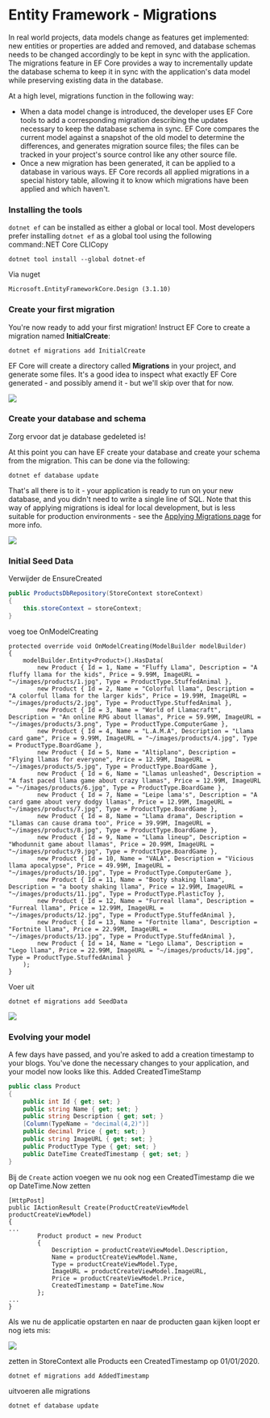 # Entity Framework - Migrations

In real world projects, data models change as features get implemented: new entities or properties are added and removed, and database schemas needs to be changed accordingly to be kept in sync with the application. The migrations feature in EF Core provides a way to incrementally update the database schema to keep it in sync with the application's data model while preserving existing data in the database.

At a high level, migrations function in the following way:

* When a data model change is introduced, the developer uses EF Core tools to add a corresponding migration describing the updates necessary to keep the database schema in sync. EF Core compares the current model against a snapshot of the old model to determine the differences, and generates migration source files; the files can be tracked in your project's source control like any other source file.
* Once a new migration has been generated, it can be applied to a database in various ways. EF Core records all applied migrations in a special history table, allowing it to know which migrations have been applied and which haven't.

### Installing the tools

`dotnet ef` can be installed as either a global or local tool. Most developers prefer installing `dotnet ef` as a global tool using the following command:.NET Core CLICopy

```text
dotnet tool install --global dotnet-ef
```

Via nuget

```text
Microsoft.EntityFrameworkCore.Design (3.1.10)
```

### Create your first migration

You're now ready to add your first migration! Instruct EF Core to create a migration named **InitialCreate**:

```text
dotnet ef migrations add InitialCreate
```

EF Core will create a directory called **Migrations** in your project, and generate some files. It's a good idea to inspect what exactly EF Core generated - and possibly amend it - but we'll skip over that for now.

![](../.gitbook/assets/image%20%2885%29.png)

### Create your database and schema

Zorg ervoor dat je database gedeleted is!

At this point you can have EF create your database and create your schema from the migration. This can be done via the following:

```text
dotnet ef database update
```

That's all there is to it - your application is ready to run on your new database, and you didn't need to write a single line of SQL. Note that this way of applying migrations is ideal for local development, but is less suitable for production environments - see the [Applying Migrations page](https://docs.microsoft.com/en-us/ef/core/managing-schemas/migrations/applying) for more info.

![](../.gitbook/assets/image%20%2884%29.png)

### Initial Seed Data

Verwijder de EnsureCreated

```csharp
public ProductsDbRepository(StoreContext storeContext)
{
    this.storeContext = storeContext;
}
```

voeg toe OnModelCreating

```text
protected override void OnModelCreating(ModelBuilder modelBuilder)
{
    modelBuilder.Entity<Product>().HasData(
        new Product { Id = 1, Name = "Fluffy Llama", Description = "A fluffy llama for the kids", Price = 9.99M, ImageURL = "~/images/products/1.jpg", Type = ProductType.StuffedAnimal },
        new Product { Id = 2, Name = "Colorful llama", Description = "A colorful llama for the larger kids", Price = 19.99M, ImageURL = "~/images/products/2.jpg", Type = ProductType.StuffedAnimal },
        new Product { Id = 3, Name = "World of Llamacraft", Description = "An online RPG about llamas", Price = 59.99M, ImageURL = "~/images/products/3.png", Type = ProductType.ComputerGame },
        new Product { Id = 4, Name = "L.A.M.A", Description = "Llama card game", Price = 9.99M, ImageURL = "~/images/products/4.jpg", Type = ProductType.BoardGame },
        new Product { Id = 5, Name = "Altiplano", Description = "Flying llamas for everyone", Price = 12.99M, ImageURL = "~/images/products/5.jpg", Type = ProductType.BoardGame },
        new Product { Id = 6, Name = "Llamas unleashed", Description = "A fast paced llama game about crazy llamas", Price = 12.99M, ImageURL = "~/images/products/6.jpg", Type = ProductType.BoardGame },
        new Product { Id = 7, Name = "Leipe lama's", Description = "A card game about very dodgy llamas", Price = 12.99M, ImageURL = "~/images/products/7.jpg", Type = ProductType.BoardGame },
        new Product { Id = 8, Name = "Llama drama", Description = "Llamas can cause drama too", Price = 39.99M, ImageURL = "~/images/products/8.jpg", Type = ProductType.BoardGame },
        new Product { Id = 9, Name = "Llama lineup", Description = "Whodunnit game about llamas", Price = 20.99M, ImageURL = "~/images/products/9.jpg", Type = ProductType.BoardGame },
        new Product { Id = 10, Name = "VALA", Description = "Vicious llama apocalypse", Price = 49.99M, ImageURL = "~/images/products/10.jpg", Type = ProductType.ComputerGame },
        new Product { Id = 11, Name = "Booty shaking llama", Description = "a booty shaking llama", Price = 12.99M, ImageURL = "~/images/products/11.jpg", Type = ProductType.PlasticToy },
        new Product { Id = 12, Name = "Furreal llama", Description = "Furreal llama", Price = 12.99M, ImageURL = "~/images/products/12.jpg", Type = ProductType.StuffedAnimal },
        new Product { Id = 13, Name = "Fortnite llama", Description = "Fortnite llama", Price = 22.99M, ImageURL = "~/images/products/13.jpg", Type = ProductType.StuffedAnimal },
        new Product { Id = 14, Name = "Lego Llama", Description = "Lego llama", Price = 22.99M, ImageURL = "~/images/products/14.jpg", Type = ProductType.StuffedAnimal }
    );
}
```

Voer uit

```text
dotnet ef migrations add SeedData
```

![](../.gitbook/assets/image%20%2882%29.png)

### Evolving your model

A few days have passed, and you're asked to add a creation timestamp to your blogs. You've done the necessary changes to your application, and your model now looks like this. Added CreatedTimeStamp

```csharp
public class Product
{
    public int Id { get; set; }
    public string Name { get; set; }
    public string Description { get; set; }
    [Column(TypeName = "decimal(4,2)")]
    public decimal Price { get; set; }
    public string ImageURL { get; set; }
    public ProductType Type { get; set; }
    public DateTime CreatedTimestamp { get; set; }
}
```

Bij de `Create` action voegen we nu ook nog een CreatedTimestamp die we op DateTime.Now zetten 

```text
[HttpPost]
public IActionResult Create(ProductCreateViewModel productCreateViewModel)
{
...
        Product product = new Product
        {
            Description = productCreateViewModel.Description,
            Name = productCreateViewModel.Name,
            Type = productCreateViewModel.Type,
            ImageURL = productCreateViewModel.ImageURL,
            Price = productCreateViewModel.Price,
            CreatedTimestamp = DateTime.Now
        };
...
}
```

Als we nu de applicatie opstarten en naar de producten gaan kijken loopt er nog iets mis:

![](../.gitbook/assets/image%20%2883%29.png)

zetten in StoreContext alle Products een CreatedTimestamp op 01/01/2020.

```text
dotnet ef migrations add AddedTimestamp
```

uitvoeren alle migrations

```text
dotnet ef database update
```



